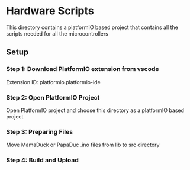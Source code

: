 # Hardware Scripts 

This directory contains a platformIO based project that contains all the scripts needed for all the microcontrollers

## Setup

### Step 1: Download PlatformIO extension from vscode

Extension ID: platformio.platformio-ide

### Step 2: Open PlatformIO Project

Open PlatformIO project and choose this directory as a platformIO based project

### Step 3: Preparing Files

Move MamaDuck or PapaDuc .ino files from lib to src directory

### Step 4: Build and Upload
